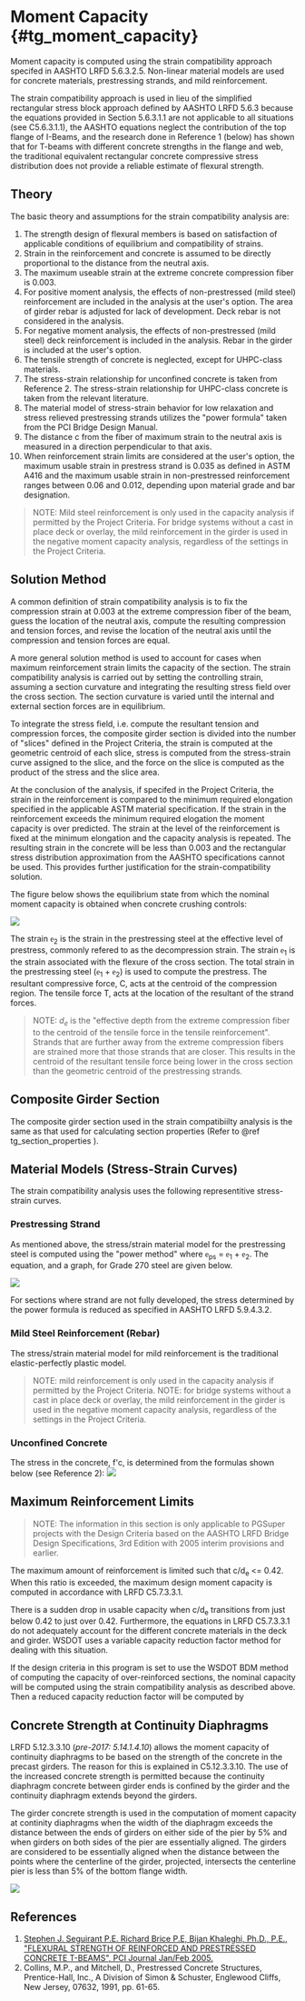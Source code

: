Moment Capacity {#tg_moment_capacity}
======================================
Moment capacity is computed using the strain compatibility approach specifed in AASHTO LRFD 5.6.3.2.5. Non-linear material models are used for concrete materials, prestressing strands, and mild reinforcement.

The strain compatibility approach is used in lieu of the simplified rectangular stress block approach defined by AASHTO LRFD 5.6.3 because the equations provided in Section 5.6.3.1.1 are not applicable to all situations (see C5.6.3.1.1), the AASHTO equations neglect the contribution of the top flange of I-Beams, and the research done in Reference 1 (below) has shown that for T-beams with different concrete strengths in the flange and web, the traditional equivalent rectangular concrete compressive stress distribution does not provide a reliable estimate of flexural strength.

Theory
----------
The basic theory and assumptions for the strain compatibility analysis are:
1. The strength design of flexural members is based on satisfaction of applicable conditions of equilibrium and compatibility of strains.
2. Strain in the reinforcement and concrete is assumed to be directly proportional to the distance from the neutral axis.
3. The maximum useable strain at the extreme concrete compression fiber is 0.003.
4. For positive moment analysis, the effects of non-prestressed (mild steel) reinforcement are included in the analysis at the user's option. The area of girder rebar is adjusted for lack of development. Deck rebar is not considered in the analysis.
5. For negative moment analysis, the effects of non-prestressed (mild steel) deck reinforcement is included in the analysis. Rebar in the girder is included at the user's option.
6. The tensile strength of concrete is neglected, except for UHPC-class materials.
7. The stress-strain relationship for unconfined concrete is taken from Reference 2. The stress-strain relationship for UHPC-class concrete is taken from the relevant literature.
8. The material model of stress-strain behavior for low relaxation and stress relieved prestressing strands utilizes the "power formula" taken from the PCI Bridge Design Manual.
9. The distance c from the fiber of maximum strain to the neutral axis is measured in a direction perpendicular to that axis.
10. When reinforcement strain limits are considered at the user's option, the maximum usable strain in prestress strand is 0.035 as defined in ASTM A416 and the maximum usable strain in non-prestressed reinforcement ranges between 0.06 and 0.012, depending upon material grade and bar designation.

> NOTE: Mild steel reinforcement is only used in the capacity analysis if permitted by the Project Criteria. For bridge systems without a cast in place deck or overlay, the mild reinforcement in the girder is used in the negative moment capacity analysis, regardless of the settings in the Project Criteria.

Solution Method
----------------
A common definition of strain compatibility analysis is to fix the compression strain at 0.003 at the extreme compression fiber of the beam, guess the location of the neutral axis, compute the resulting compression and tension forces, and revise the location of the neutral axis until the compression and tension forces are equal.

A more general solution method is used to account for cases when maximum reinforcement strain limits the capacity of the section. The strain compatibility analysis is carried out by setting the controlling strain, assuming a section curvature and integrating the resulting stress field over the cross section. The section curvature is varied until the internal and external section forces are in equilibrium.

To integrate the stress field, i.e. compute the resultant tension and compression forces, the composite girder section is divided into the number of "slices" defined in the Project Criteria, the strain is computed at the geometric centroid of each slice, stress is computed from the stress-strain curve assigned to the slice, and the force on the slice is computed as the product of the stress and the slice area.

At the conclusion of the analysis, if specifed in the Project Criteria, the strain in the reinforcement is compared to the minimum required elongation specified in the applicable ASTM material specification. If the strain in the reinforcement exceeds the minimum required elogation the moment capacity is over predicted. The strain at the level of the reinforcement is fixed at the minimum elongation and the capacity analysis is repeated. The resulting strain in the concrete will be less than 0.003 and the rectangular stress distribution approximation from the AASHTO specifications cannot be used. This provides further justification for the strain-compatibility solution.

The figure below shows the equilibrium state from which the nominal moment capacity is obtained when concrete crushing controls:

![](Equilibrium.png)

 
The strain <span style="font-family:Symbol">e</span><sub>2</sub> is the strain in the prestressing steel at the effective level of prestress, commonly refered to as the decompression strain. The strain <span style="font-family:Symbol">e</span><sub>1</sub> is the strain associated with the flexure of the cross section. The total strain in the prestressing steel (<span style="font-family:Symbol">e</span><sub>1</sub> + <span style="font-family:Symbol">e</span><sub>2</sub>) is used to compute the prestress. The resultant compressive force, C, acts at the centroid of the compression region. The tensile force T, acts at the location of the resultant of the strand forces.

> NOTE: <i>d<sub>e</sub></i> is the "effective depth from the extreme compression fiber to the centroid of the tensile force in the tensile reinforcement". Strands that are further away from the extreme compression fibers are strained more that those strands that are closer. This results in the centroid of the resultant tensile force being lower in the cross section than the geometric centroid of the prestressing strands.

Composite Girder Section
---------------------------------------------------------------------
The composite girder section used in the strain compatibiilty analysis is the same as that used for calculating section properties (Refer to @ref tg_section_properties ).

Material Models (Stress-Strain Curves)
---------------------------------------------------------------------
The strain compatibility analysis uses the following representitive stress-strain curves.

### Prestressing Strand
As mentioned above, the stress/strain material model for the prestressing steel is computed using the "power method" where  <span style="font-family:Symbol">e</span><sub>ps</sub> =  <span style="font-family:Symbol">e</span><sub>1</sub> + <span style="font-family:Symbol">e</span><sub>2</sub>. The equation, and a graph, for Grade 270 steel are given below.

![](PowerFormula.gif)

For sections where strand are not fully developed, the stress determined by the power formula is reduced as specified in AASHTO LRFD 5.9.4.3.2.

### Mild Steel Reinforcement (Rebar)
The stress/strain material model for mild reinforcement is the traditional elastic-perfectly plastic model.

> NOTE: mild reinforcement is only used in the capacity analysis if permitted by the Project Criteria.
> NOTE: for bridge systems without a cast in place deck or overlay, the mild reinforcement in the girder is used in the negative moment capacity analysis, regardless of the settings in the Project Criteria.

### Unconfined Concrete
The stress in the concrete, f'c, is determined from the formulas shown below (see Reference 2):
![](ConcreteFunction.png)


Maximum Reinforcement Limits
----------------------------
> NOTE: The information in this section is only applicable to PGSuper projects with the Design Criteria based on the AASHTO LRFD Bridge Design Specifications, 3rd Edition with 2005 interim provisions and earlier.

The maximum amount of reinforcement is limited such that c/d<sub>e</sub> <= 0.42. When this ratio is exceeded, the maximum design moment capacity is computed in accordance with LRFD C5.7.3.3.1.

There is a sudden drop in usable capacity when c/d<sub>e</sub> transitions from just below 0.42 to just over 0.42. Furthermore, the equations in LRFD C5.7.3.3.1 do not adequately account for the different concrete materials in the deck and girder. WSDOT uses a variable capacity reduction factor method for dealing with this situation.

If the design criteria in this program is set to use the WSDOT BDM method of computing the capacity of over-reinforced sections, the nominal capacity will be computed using the strain compatibility analysis as described above. Then a reduced capacity reduction factor will be computed by

Concrete Strength at Continuity Diaphragms
------------------------------------------
LRFD 5.12.3.3.10 (*pre-2017: 5.14.1.4.10*) allows the moment capacity of continuity diaphragms to be based on the strength of the concrete in the precast girders. The reason for this is explained in C5.12.3.3.10. The use of the increased concrete strength is permitted because the continuity diaphragm concrete between girder ends is confined by the girder and the continuity diaphragm extends beyond the girders. 

The girder concrete strength is used in the computation of moment capacity at continity diaphragms when the width of the diaphragm exceeds the distance between the ends of girders on either side of the pier by 5% and when girders on both sides of the pier are essentially aligned. 
The girders are considered to be essentially aligned when the distance between the points where the centerline of the girder, projected, intersects the centerline pier is less than 5% of the bottom flange width.

![](DiaphragmConfinement.png)

References
------------
1. [Stephen J. Seguirant P.E. Richard Brice P.E, Bijan Khaleghi, Ph.D., P.E., "FLEXURAL STRENGTH OF REINFORCED AND PRESTRESSED CONCRETE T-BEAMS", PCI Journal Jan/Feb 2005.](https://www.pci.org/PCI/Publications/PCI_Journal/Issues/2005/January-February/Flexural_Strength_of_Reinforced_and_Prestressed_Concrete_T-Beams.aspx)
2. Collins, M.P., and Mitchell, D., Prestressed Concrete Structures, Prentice-Hall, Inc., A Division of Simon & Schuster, Englewood Cliffs, New Jersey, 07632, 1991, pp. 61-65. 
